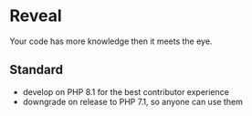 # Reveal

Your code has more knowledge then it meets the eye.


## Standard

* develop on PHP 8.1 for the best contributor experience
* downgrade on release to PHP 7.1, so anyone can use them
